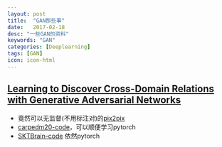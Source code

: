 ```yaml
---
layout: post
title:  "GAN那些事"
date:   2017-02-18
desc: "一些GAN的资料"
keywords: "GAN"
categories: [Deeplearning]
tags: [GAN]
icon: icon-html
---
```


## [Learning to Discover Cross-Domain Relations with Generative Adversarial Networks](https://arxiv.org/abs/1703.05192)
- 竟然可以无监督(不用标注对)的[pix2pix](https://github.com/phillipi/pix2pix)
- [carpedm20-code](https://github.com/carpedm20/DiscoGAN-pytorch)，可以顺便学习pytorch
- [SKTBrain-code](https://github.com/SKTBrain/DiscoGAN) 依然pytorch
